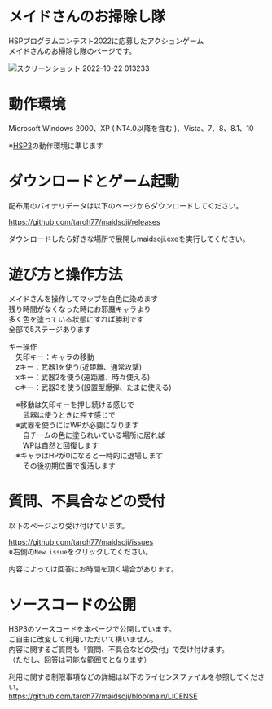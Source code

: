# メイドさんのお掃除し隊

HSPプログラムコンテスト2022に応募したアクションゲーム  
メイドさんのお掃除し隊のページです。  

![スクリーンショット 2022-10-22 013233](https://user-images.githubusercontent.com/19423263/197347597-a6f05bb2-3737-4b7e-8864-f0d9ffabda0b.png)

# 動作環境

Microsoft Windows 2000、XP ( NT4.0以降を含む )、Vista、7、8、8.1、10

※[HSP3](https://hsp.tv/)の動作環境に準じます

# ダウンロードとゲーム起動

配布用のバイナリデータは以下のページからダウンロードしてください。

https://github.com/taroh77/maidsoji/releases

ダウンロードしたら好きな場所で展開しmaidsoji.exeを実行してください。

# 遊び方と操作方法

メイドさんを操作してマップを白色に染めます  
残り時間がなくなった時にお邪魔キャラより  
多く色を塗っている状態にすれば勝利です  
全部で5ステージあります

キー操作  
　矢印キー：キャラの移動  
　zキー：武器1を使う(近距離、通常攻撃)  
　xキー：武器2を使う(遠距離、時々使える)  
　cキー：武器3を使う(設置型爆弾、たまに使える)  

　※移動は矢印キーを押し続ける感じで  
　　武器は使うときに押す感じで  
　※武器を使うにはWPが必要になります  
　　自チームの色に塗られいている場所に居れば  
　　WPは自然と回復します  
　※キャラはHPが0になると一時的に退場します  
　　その後初期位置で復活します  

# 質問、不具合などの受付

以下のページより受け付けています。  

https://github.com/taroh77/maidsoji/issues  
※右側の`New issue`をクリックしてください。

内容によっては回答にお時間を頂く場合があります。  

# ソースコードの公開

HSP3のソースコードを本ページで公開しています。  
ご自由に改変して利用いただいて構いません。  
内容に関するご質問も「質問、不具合などの受付」で受け付けます。  
（ただし、回答は可能な範囲でとなります）  

利用に関する制限事項などの詳細は以下のライセンスファイルを参照してください。  
https://github.com/taroh77/maidsoji/blob/main/LICENSE
